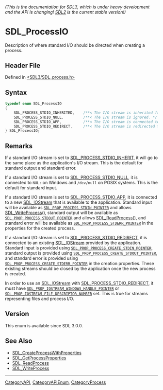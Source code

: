 ###### (This is the documentation for SDL3, which is under heavy development and the API is changing! [SDL2](https://wiki.libsdl.org/SDL2/) is the current stable version!)
# SDL_ProcessIO

Description of where standard I/O should be directed when creating a process.

## Header File

Defined in [<SDL3/SDL_process.h>](https://github.com/libsdl-org/SDL/blob/main/include/SDL3/SDL_process.h)

## Syntax

```c
typedef enum SDL_ProcessIO
{
    SDL_PROCESS_STDIO_INHERITED,    /**< The I/O stream is inherited from the application. */
    SDL_PROCESS_STDIO_NULL,         /**< The I/O stream is ignored. */
    SDL_PROCESS_STDIO_APP,          /**< The I/O stream is connected to a new SDL_IOStream that the application can read or write */
    SDL_PROCESS_STDIO_REDIRECT,     /**< The I/O stream is redirected to an existing SDL_IOStream. */
} SDL_ProcessIO;
```

## Remarks

If a standard I/O stream is set to
[SDL_PROCESS_STDIO_INHERIT](SDL_PROCESS_STDIO_INHERIT), it will go to the
same place as the application's I/O stream. This is the default for
standard output and standard error.

If a standard I/O stream is set to
[SDL_PROCESS_STDIO_NULL](SDL_PROCESS_STDIO_NULL), it is connected to `NUL:`
on Windows and `/dev/null` on POSIX systems. This is the default for
standard input.

If a standard I/O stream is set to
[SDL_PROCESS_STDIO_APP](SDL_PROCESS_STDIO_APP), it is connected to a new
[SDL_IOStream](SDL_IOStream) that is available to the application. Standard
input will be available as
[`SDL_PROP_PROCESS_STDIN_POINTER`](SDL_PROP_PROCESS_STDIN_POINTER) and
allows [SDL_WriteProcess](SDL_WriteProcess)(), standard output will be
available as
[`SDL_PROP_PROCESS_STDOUT_POINTER`](SDL_PROP_PROCESS_STDOUT_POINTER) and
allows [SDL_ReadProcess](SDL_ReadProcess)(), and standard error will be
available as
[`SDL_PROP_PROCESS_STDERR_POINTER`](SDL_PROP_PROCESS_STDERR_POINTER) in the
properties for the created process.

If a standard I/O stream is set to
[SDL_PROCESS_STDIO_REDIRECT](SDL_PROCESS_STDIO_REDIRECT), it is connected
to an existing [SDL_IOStream](SDL_IOStream) provided by the application.
Standard input is provided using
[`SDL_PROP_PROCESS_CREATE_STDIN_POINTER`](SDL_PROP_PROCESS_CREATE_STDIN_POINTER),
standard output is provided using
[`SDL_PROP_PROCESS_CREATE_STDOUT_POINTER`](SDL_PROP_PROCESS_CREATE_STDOUT_POINTER),
and standard error is provided using
[`SDL_PROP_PROCESS_CREATE_STDERR_POINTER`](SDL_PROP_PROCESS_CREATE_STDERR_POINTER)
in the creation properties. These existing streams should be closed by the
application once the new process is created.

In order to use an [SDL_IOStream](SDL_IOStream) with
[SDL_PROCESS_STDIO_REDIRECT](SDL_PROCESS_STDIO_REDIRECT), it must have
[`SDL_PROP_IOSTREAM_WINDOWS_HANDLE_POINTER`](SDL_PROP_IOSTREAM_WINDOWS_HANDLE_POINTER)
or
[`SDL_PROP_IOSTREAM_FILE_DESCRIPTOR_NUMBER`](SDL_PROP_IOSTREAM_FILE_DESCRIPTOR_NUMBER)
set. This is true for streams representing files and process I/O.

## Version

This enum is available since SDL 3.0.0.

## See Also

- [SDL_CreateProcessWithProperties](SDL_CreateProcessWithProperties)
- [SDL_GetProcessProperties](SDL_GetProcessProperties)
- [SDL_ReadProcess](SDL_ReadProcess)
- [SDL_WriteProcess](SDL_WriteProcess)

----
[CategoryAPI](CategoryAPI), [CategoryAPIEnum](CategoryAPIEnum), [CategoryProcess](CategoryProcess)

